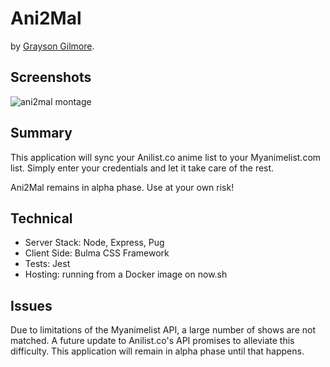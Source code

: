 # Ani2Mal
by [Grayson Gilmore](https://github.com/gilmoreg/).

## Screenshots
![ani2mal montage](https://cloud.githubusercontent.com/assets/18176333/26568165/cb7a831a-44c6-11e7-8ee6-2f4e3b7e0e21.png)

## Summary
This application will sync your Anilist.co anime list to your Myanimelist.com list. Simply enter your credentials and let it take care of the rest.

Ani2Mal remains in alpha phase. Use at your own risk!

## Technical
* Server Stack: Node, Express, Pug
* Client Side: Bulma CSS Framework
* Tests: Jest
* Hosting: running from a Docker image on now.sh

## Issues
Due to limitations of the Myanimelist API, a large number of shows are not matched. A future update to Anilist.co's API promises to alleviate this difficulty. This application will remain in alpha phase until that happens.